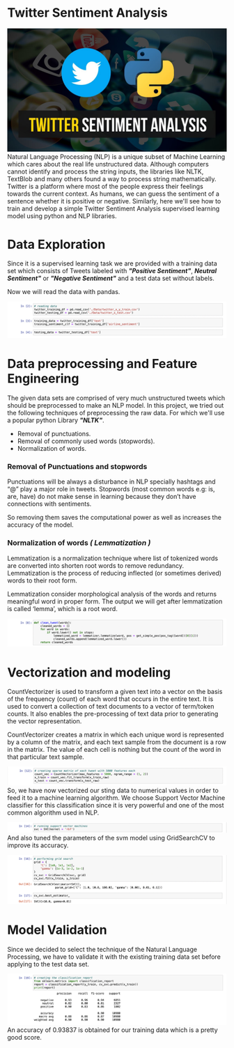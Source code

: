 # Twitter Sentiment Analysis
![intro](https://github.com/savss624/Readme-Images/blob/main/Twitter%20Sentiment%20Analysis/intro.jpg)
Natural Language Processing (NLP) is a unique subset of Machine Learning which cares about the real life unstructured data. Although computers cannot identify and process the string inputs, the libraries like NLTK, TextBlob and many others found a way to process string mathematically. Twitter is a platform where most of the people express their feelings towards the current context. As humans, we can guess the sentiment of a sentence whether it is positive or negative. Similarly, here we'll see how to train and develop a simple Twitter Sentiment Analysis supervised learning model using python and NLP libraries.

# Data Exploration
Since it is a supervised learning task we are provided with a training data set which consists of Tweets labeled with ***"Positive Sentiment"***, ***Neutral Sentiment"*** or ***"Negative Sentiment"*** and a test data set without labels.

Now we will read the data with pandas.

![data reading](https://github.com/savss624/Readme-Images/blob/main/Twitter%20Sentiment%20Analysis/data%20exploration.png)

# Data preprocessing and Feature Engineering
The given data sets are comprised of very much unstructured tweets which should be preprocessed to make an NLP model. In this project, we tried out the following techniques of preprocessing the raw data. For which we'll use a popular python Library ***"NLTK"***.
* Removal of punctuations.
* Removal of commonly used words (stopwords).
* Normalization of words.

### Removal of Punctuations and stopwords
Punctuations will be always a disturbance in NLP specially hashtags and “@” play a major role in tweets. 
Stopwords (most common words e.g: is, are, have) do not make sense in learning because they don’t have connections with sentiments. 

So removing them saves the computational power as well as increases the accuracy of the model.

### Normalization of words ***( Lemmatization )***
Lemmatization is a normalization technique where list of tokenized words are converted into shorten root words to remove redundancy. Lemmatization is the process of reducing inflected (or sometimes derived) words to their root form.

Lemmatization consider morphological analysis of the words and returns meaningful word in proper form. The output we will get after lemmatization is called ‘lemma’, which is a root word.

![data cleaning](https://github.com/savss624/Readme-Images/blob/main/Twitter%20Sentiment%20Analysis/data%20cleaning.png)

# Vectorization and modeling
CountVectorizer is used to transform a given text into a vector on the basis of the frequency (count) of each word that occurs in the entire text.
It is used to convert a collection of text documents to a vector of term/token counts. It also enables the pre-processing of text data prior to generating the vector representation.

CountVectorizer creates a matrix in which each unique word is represented by a column of the matrix, and each text sample from the document is a row in the matrix. The value of each cell is nothing but the count of the word in that particular text sample.

![vectorizer](https://github.com/savss624/Readme-Images/blob/main/Twitter%20Sentiment%20Analysis/Vectorizer.png)
So, we have now vectorized our sting data to numerical values in order to feed it to a machine learning algorithm. We choose Support Vector Machine classifier for this classification since it is very powerful and one of the most common algorithm used in NLP.

![modeling1](https://github.com/savss624/Readme-Images/blob/main/Twitter%20Sentiment%20Analysis/modeling1.png)
And also tuned the parameters of the svm model using GridSearchCV to improve its accuracy.

![modeling2](https://github.com/savss624/Readme-Images/blob/main/Twitter%20Sentiment%20Analysis/modeling2.png)

# Model Validation
Since we decided to select the technique of the Natural Language Processing, we have to validate it with the existing training data set before applying to the test data set.

![report](https://github.com/savss624/Readme-Images/blob/main/Twitter%20Sentiment%20Analysis/report.png)
An accuracy of 0.93837 is obtained for our training data which is a pretty good score.
